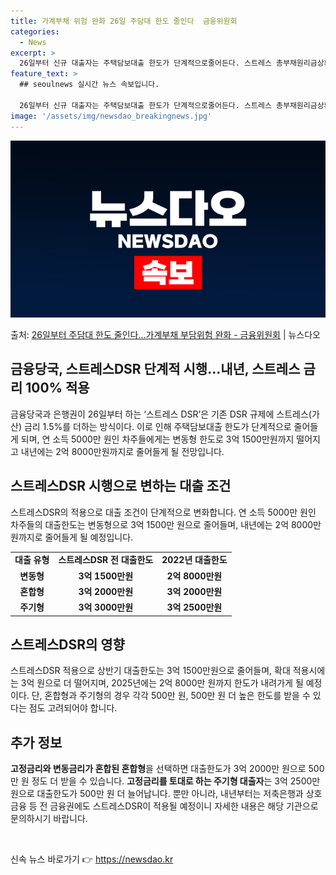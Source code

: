 ```yaml
---
title: 가계부채 위험 완화 26일 주담대 한도 줄인다  금융위원회
categories:
  - News
excerpt: >
  26일부터 신규 대출자는 주택담보대출 한도가 단계적으로줄어든다. 스트레스 총부채원리금상환비율(DSR)제도가 …
feature_text: >
  ## seoulnews 실시간 뉴스 속보입니다.

  26일부터 신규 대출자는 주택담보대출 한도가 단계적으로줄어든다. 스트레스 총부채원리금상환비율(DSR)제도가 …
image: '/assets/img/newsdao_breakingnews.jpg'
---
```


![뉴스다오 속보](/assets/img/newsdao_breakingnews.jpg)

<p>출처: <a href="https://newsdao.kr/3232" rel="dofollow">26일부터 주담대 한도 줄인다…가계부채 부담위험 완화 - 금융위원회</a> | 뉴스다오</p>

<h2>금융당국, 스트레스DSR 단계적 시행…내년, 스트레스 금리 100% 적용</h2>
<p data-ke-size="size16">금융당국과 은행권이 26일부터 하는 ‘스트레스 DSR’은 기존 DSR 규제에 스트레스(가산) 금리 1.5%를 더하는 방식이다. 이로 인해 주택담보대출 한도가 단계적으로 줄어들게 되며, 연 소득 5000만 원인 차주들에게는 변동형 한도로 3억 1500만원까지 떨어지고 내년에는 2억 8000만원까지로 줄어들게 될 전망입니다.</p>

<h2 data-ke-size="size26">스트레스DSR 시행으로 변하는 대출 조건</h2>
<p data-ke-size="size16">스트레스DSR의 적용으로 대출 조건이 단계적으로 변화합니다. 연 소득 5000만 원인 차주들의 대출한도는 변동형으로 3억 1500만 원으로 줄어들며, 내년에는 2억 8000만원까지로 줄어들게 될 예정입니다.</p>

<table>
	<tr>
		<td style="text-align: center; height: 17px;"><b>대출 유형</b></td>
		<td style="text-align: center; height: 17px;"><b>스트레스DSR 전 대출한도</b></td>
		<td style="text-align: center; height: 17px;"><b>2022년 대출한도</b></td>
	</tr>
	<tr>
		<td style="text-align: center; height: 17px;"><b>변동형</b></td>
		<td style="text-align: center; height: 17px;"><b>3억 1500만원</b></td>
		<td style="text-align: center; height: 17px;"><b>2억 8000만원</b></td>
	</tr>
	<tr>
		<td style="text-align: center; height: 17px;"><b>혼합형</b></td>
		<td style="text-align: center; height: 17px;"><b>3억 2000만원</b></td>
		<td style="text-align: center; height: 17px;"><b>3억 2000만원</b></td>
	</tr>
	<tr>
		<td style="text-align: center; height: 17px;"><b>주기형</b></td>
		<td style="text-align: center; height: 17px;"><b>3억 3000만원</b></td>
		<td style="text-align: center; height: 17px;"><b>3억 2500만원</b></td>
	</tr>
</table>

<h2 data-ke-size="size26">스트레스DSR의 영향</h2>
<p data-ke-size="size16">스트레스DSR 적용으로 상반기 대출한도는 3억 1500만원으로 줄어들며, 확대 적용시에는 3억 원으로 더 떨어지며, 2025년에는 2억 8000만 원까지 한도가 내려가게 될 예정이다. 단, 혼합형과 주기형의 경우 각각 500만 원, 500만 원 더 높은 한도를 받을 수 있다는 점도 고려되어야 합니다.</p>

<h2 data-ke-size="size26">추가 정보</h2>
<p data-ke-size="size16"><b>고정금리와 변동금리가 혼합된 혼합형</b>을 선택하면 대출한도가 3억 2000만 원으로 500만 원 정도 더 받을 수 있습니다. <b>고정금리를 토대로 하는 주기형 대출자</b>는 3억 2500만 원으로 대출한도가 500만 원 더 늘어납니다. 뿐만 아니라, 내년부터는 저축은행과 상호금융 등 전 금융권에도 스트레스DSR이 적용될 예정이니 자세한 내용은 해당 기관으로 문의하시기 바랍니다.</p>

<p data-ke-size="size16">&nbsp;</p> 

신속 뉴스 바로가기 👉 <a href="https://newsdao.kr" rel="dofollow">https://newsdao.kr</a>


